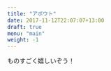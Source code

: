 ```yaml
---
title: "アボウト"
date: 2017-11-12T22:07:07+13:00
draft: true
menu: "main"
weight: -1
---
```


ものすごく嬉しいぞう！